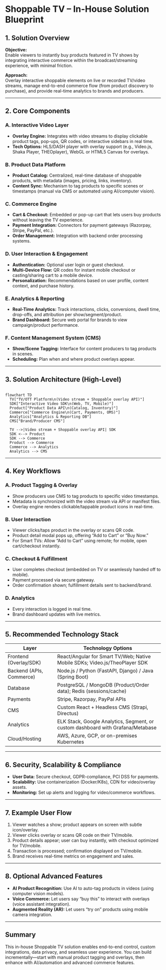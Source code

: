 # Shoppable TV – In-House Solution Blueprint

## 1. Solution Overview

**Objective:**  
Enable viewers to instantly buy products featured in TV shows by integrating interactive commerce within the broadcast/streaming experience, with minimal friction.

**Approach:**  
Overlay interactive shoppable elements on live or recorded TV/video streams, manage end-to-end commerce flow (from product discovery to purchase), and provide real-time analytics to brands and producers.

---

## 2. Core Components

### A. Interactive Video Layer
- **Overlay Engine:** Integrates with video streams to display clickable product tags, pop-ups, QR codes, or interactive sidebars in real time.
- **Tech Options:** HLS/DASH player with overlay support (e.g., Video.js, Shaka Player, THEOplayer), WebGL or HTML5 Canvas for overlays.

### B. Product Data Platform
- **Product Catalog:** Centralized, real-time database of shoppable products, with metadata (images, pricing, links, inventory).
- **Content Sync:** Mechanism to tag products to specific scenes or timestamps (manual via CMS or automated using AI/computer vision).

### C. Commerce Engine
- **Cart & Checkout:** Embedded or pop-up cart that lets users buy products without leaving the TV experience.
- **Payment Integration:** Connectors for payment gateways (Razorpay, Stripe, PayPal, etc.).
- **Order Management:** Integration with backend order processing systems.

### D. User Interaction & Engagement
- **Authentication:** Optional user login or guest checkout.
- **Multi-Device Flow:** QR codes for instant mobile checkout or casting/sharing cart to a mobile device.
- **Personalization:** Recommendations based on user profile, content context, and purchase history.

### E. Analytics & Reporting
- **Real-Time Analytics:** Track interactions, clicks, conversions, dwell time, drop-offs, and attribution per show/segment/product.
- **Brand Dashboard:** Secure web portal for brands to view campaign/product performance.

### F. Content Management System (CMS)
- **Show/Scene Tagging:** Interface for content producers to tag products in scenes.
- **Scheduling:** Plan when and where product overlays appear.

---

## 3. Solution Architecture (High-Level)
```mermaid

flowchart TD
  TV["TV/OTT Platform\n(Video stream + Shoppable overlay API)"]
  SDK["Interactive Video SDK\n(Web, TV, Mobile)"]
  Product["Product Data API\n(Catalog, Inventory)"]
  Commerce["Commerce Engine\n(Cart, Payments, OMS)"]
  Analytics["Analytics & Reporting DB"]
  CMS["Brand/Producer CMS"]

  TV -->|Video stream + Shoppable overlay API| SDK
  SDK <--> Product
  SDK --> Commerce
  Product --> Commerce
  Commerce --> Analytics
  Analytics --> CMS

```
---

## 4. Key Workflows

### A. Product Tagging & Overlay
- Show producers use CMS to tag products to specific video timestamps.
- Metadata is synchronized with the video stream via API or manifest files.
- Overlay engine renders clickable/tappable product icons in real-time.

### B. User Interaction
- Viewer clicks/taps product in the overlay or scans QR code.
- Product detail modal pops up, offering “Add to Cart” or “Buy Now.”
- For Smart TVs: Allow “Add to Cart” using remote; for mobile, open cart/checkout instantly.

### C. Checkout & Fulfillment
- User completes checkout (embedded on TV or seamlessly handed off to mobile).
- Payment processed via secure gateway.
- Order confirmation shown; fulfillment details sent to backend/brand.

### D. Analytics
- Every interaction is logged in real time.
- Brand dashboard updates with live metrics.

---

## 5. Recommended Technology Stack

| Layer                     | Technology Options                                                                 |
|---------------------------|-----------------------------------------------------------------------------------|
| Frontend (Overlay/SDK)    | React/Angular for Smart TV/Web; Native Mobile SDKs; Video.js/TheoPlayer SDK       |
| Backend (APIs, Commerce)  | Node.js / Python (FastAPI, Django) / Java (Spring Boot)                           |
| Database                  | PostgreSQL / MongoDB (Product/Order data); Redis (sessions/cache)                 |
| Payments                  | Stripe, Razorpay, PayPal APIs                                                     |
| CMS                       | Custom React + Headless CMS (Strapi, Directus)                                    |
| Analytics                 | ELK Stack, Google Analytics, Segment, or custom dashboard with Grafana/Metabase   |
| Cloud/Hosting             | AWS, Azure, GCP, or on-premises Kubernetes                                        |

---

## 6. Security, Scalability & Compliance

- **User Data:** Secure checkout, GDPR-compliance, PCI DSS for payments.
- **Scalability:** Use containerization (Docker/K8s), CDN for video/overlay assets.
- **Monitoring:** Set up alerts and logging for video/commerce workflows.

---

## 7. Example User Flow

1. Viewer watches a show; product appears on screen with subtle icon/overlay.
2. Viewer clicks overlay or scans QR code on their TV/mobile.
3. Product details appear; user can buy instantly, with checkout optimized for TV/mobile.
4. Transaction is processed; confirmation displayed on TV/mobile.
5. Brand receives real-time metrics on engagement and sales.

---

## 8. Optional Advanced Features

- **AI Product Recognition:** Use AI to auto-tag products in videos (using computer vision models).
- **Voice Commerce:** Let users say “buy this” to interact with overlays (voice assistant integration).
- **Augmented Reality (AR):** Let users “try on” products using mobile camera integration.

---

## Summary

This in-house Shoppable TV solution enables end-to-end control, custom integrations, data privacy, and seamless user experience. You can build incrementally—start with manual product tagging and overlays, then enhance with AI/automation and advanced commerce features.
